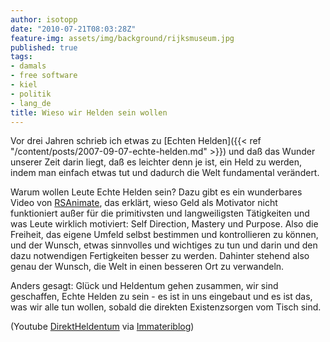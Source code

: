 ```yaml
---
author: isotopp
date: "2010-07-21T08:03:28Z"
feature-img: assets/img/background/rijksmuseum.jpg
published: true
tags:
- damals
- free software
- kiel
- politik
- lang_de
title: Wieso wir Helden sein wollen
---
```

Vor drei Jahren schrieb ich etwas zu 
[Echten Helden]({{< ref "/content/posts/2007-09-07-echte-helden.md" >}})
und daß das Wunder unserer Zeit darin liegt, daß es leichter denn je ist,
ein Held zu werden, indem man einfach etwas tut und dadurch die Welt
fundamental verändert.

Warum wollen Leute Echte Helden sein? Dazu gibt es ein wunderbares Video von 
[RSAnimate](http://www.youtube.com/watch?v=u6XAPnuFjJc), das erklärt, wieso
Geld als Motivator nicht funktioniert außer für die primitivsten und
langweiligsten Tätigkeiten und was Leute wirklich motiviert: Self Direction,
Mastery und Purpose. Also die Freiheit, das eigene Umfeld selbst bestimmen
und kontrollieren zu können, und der Wunsch, etwas sinnvolles und wichtiges
zu tun und darin und den dazu notwendigen Fertigkeiten besser zu werden.
Dahinter stehend also genau der Wunsch, die Welt in einen besseren Ort zu
verwandeln.

Anders gesagt: Glück und Heldentum gehen zusammen, wir sind geschaffen,
Echte Helden zu sein - es ist in uns eingebaut und es ist das, was wir alle
tun wollen, sobald die direkten Existenzsorgen vom Tisch sind.

(Youtube  [DirektHeldentum](http://www.youtube.com/watch?v=u6XAPnuFjJc) via 
[Immateriblog](http://immateriblog.de/journalismus/was-motiviert-uns/))
